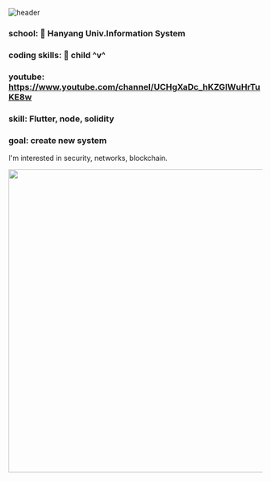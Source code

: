 ![header](https://capsule-render.vercel.app/api?type=wave&color=auto&height=300&section=header&text=dongwook%20github&fontSize=50)

### school: 🦁 Hanyang Univ.Information System

### coding skills: 🧒 child ^v^ 

### youtube: https://www.youtube.com/channel/UCHgXaDc_hKZGlWuHrTuKE8w

### skill: Flutter, node, solidity

### goal: create new system

I'm interested in security, networks, blockchain.

<p align="center">
  <img src="https://github-readme-streak-stats.herokuapp.com?user=dongwook1214&theme=vue&hide_border=true&locale=en&date_format=M%20j%5B%2C%20Y%5D" width = "600">
</p>
